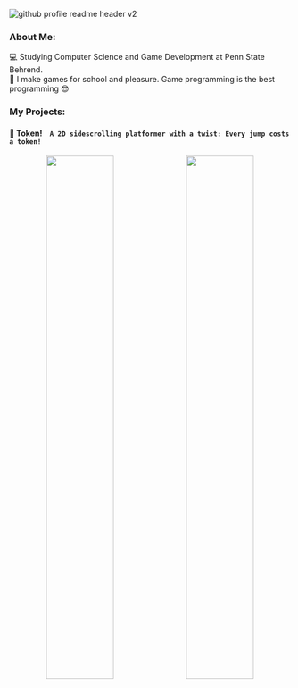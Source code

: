 ![github profile readme header v2](https://user-images.githubusercontent.com/80341037/153534846-d16c6db7-7c50-47e6-85fd-7dad643c9723.png)
<!-- ![github profile readme header](https://user-images.githubusercontent.com/80341037/153534787-f9773b23-61cf-401a-9c1b-bae7c90e48ba.png) -->

<!-- <h1 align = "center"> Hi, I'm Colin. </h1> -->

### About Me:
:computer: Studying Computer Science and Game Development at Penn State Behrend. <br>
:space_invader: I make games for school and pleasure. Game programming is the best programming :sunglasses: <br>

### My Projects:


#### :dvd: Token! &nbsp;&nbsp; ``` A 2D sidescrolling platformer with a twist: Every jump costs a token! ```

<div align="center">
  <img src="https://user-images.githubusercontent.com/80341037/153512028-8a246f09-006a-4502-8784-21e23f3ebb27.gif" width="49%">
  <img src="https://user-images.githubusercontent.com/80341037/153533791-c9d89bb4-b446-49a7-8e66-b6901f166d28.gif" width="49%"/>
</div>
  
<!-- ![token_l1_demo03](https://user-images.githubusercontent.com/80341037/153512028-8a246f09-006a-4502-8784-21e23f3ebb27.gif)
![token_l2_demo1](https://user-images.githubusercontent.com/80341037/153533791-c9d89bb4-b446-49a7-8e66-b6901f166d28.gif) -->


